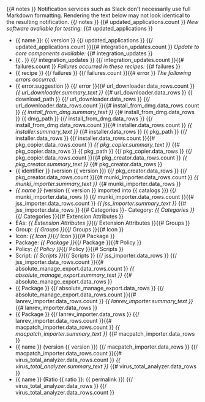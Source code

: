 {{# notes }}
Notification services such as Slack don't necessarily use full Markdown formatting. Rendering the text below may not look identical to the resulting notification.
{{/ notes }}
{{# updated_applications.count }}
*New software available for testing:*
{{# updated_applications }}
- {{ name }}: {{ version }}
{{/ updated_applications }}
{{/ updated_applications.count }}{{# integration_updates.count }}
*Update to core components available:*
{{# integration_updates }}
- {{ . }}
{{/ integration_updates }}
{{/ integration_updates.count }}{{# failures.count }}
*Failures occurred in these recipes:*
{{# failures }}
- {{ recipe }}
{{/ failures }}
{{/ failures.count }}{{# error }}
*The following errors occurred:*
- {{ error.suggestion }}
{{/ error }}{{# url_downloader.data_rows.count }}
*{{ url_downloader.summary_text }}*
{{# url_downloader.data_rows }}
{{ download_path }}
{{/ url_downloader.data_rows }}
{{/ url_downloader.data_rows.count }}{{# install_from_dmg.data_rows.count }}
*{{ install_from_dmg.summary_text }}*
{{# install_from_dmg.data_rows }}
{{ dmg_path }}
{{/ install_from_dmg.data_rows }}
{{/ install_from_dmg.data_rows.count }}{{# installer.data_rows.count }}
*{{ installer.summary_text }}*
{{# installer.data_rows }}
{{ pkg_path }}
{{/ installer.data_rows }}
{{/ installer.data_rows.count }}{{# pkg_copier.data_rows.count }}
*{{ pkg_copier.summary_text }}*
{{# pkg_copier.data_rows }}
{{ pkg_path }}
{{/ pkg_copier.data_rows }}
{{/ pkg_copier.data_rows.count }}{{# pkg_creator.data_rows.count }}
*{{ pkg_creator.summary_text }}*
{{# pkg_creator.data_rows }}
- {{ identifier }} (version {{ version }})
{{/ pkg_creator.data_rows }}
{{/ pkg_creator.data_rows.count }}{{# munki_importer.data_rows.count }}
*{{ munki_importer.summary_text }}*
{{# munki_importer.data_rows }}
- *{{ name }}* (version {{ version }} imported into {{ catalogs }})
{{/ munki_importer.data_rows }}
{{/ munki_importer.data_rows.count }}{{# jss_importer.data_rows.count }}
*{{ jss_importer.summary_text }}*
{{# jss_importer.data_rows }}
{{# Categories }}- Category: *{{ Categories }}*{{/ Categories }}{{# Extension Attributes }}
- EAs: *{{ Extension Attributes }}*{{/ Extension Attributes }}{{# Groups }}
- Group: *{{ Groups }}*{{/ Groups }}{{# Icon }}
- Icon: *{{ Icon }}*{{/ Icon }}{{# Package }}
- Package: *{{ Package }}*{{/ Package }}{{# Policy }}
- Policy: *{{ Policy }}*{{/ Policy }}{{# Scripts }}
- Script: *{{ Scripts }}*{{/ Scripts }}
{{/ jss_importer.data_rows }}
{{/ jss_importer.data_rows.count }}{{# absolute_manage_export.data_rows.count }}
*{{ absolute_manage_export.summary_text }}*
{{# absolute_manage_export.data_rows }}
- {{ Package }}
{{/ absolute_manage_export.data_rows }}
{{/ absolute_manage_export.data_rows.count }}{{# lanrev_importer.data_rows.count }}
*{{ lanrev_importer.summary_text }}*
{{# lanrev_importer.data_rows }}
- {{ Package }}
{{/ lanrev_importer.data_rows }}
{{/ lanrev_importer.data_rows.count }}{{# macpatch_importer.data_rows.count }}
*{{ macpatch_importer.summary_text }}*
{{# macpatch_importer.data_rows }}
- {{ name }} (version {{ version }})
{{/ macpatch_importer.data_rows }}
{{/ macpatch_importer.data_rows.count }}{{# virus_total_analyzer.data_rows.count }}
*{{ virus_total_analyzer.summary_text }}*
{{# virus_total_analyzer.data_rows }}
- {{ name }} (Ratio {{ ratio }}: {{ permalink }})
{{/ virus_total_analyzer.data_rows }}
{{/ virus_total_analyzer.data_rows.count }}
